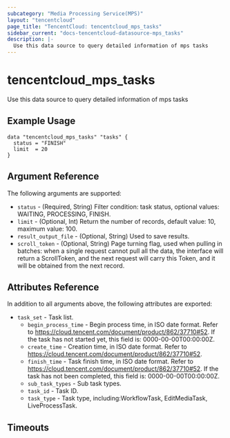 ```yaml
---
subcategory: "Media Processing Service(MPS)"
layout: "tencentcloud"
page_title: "TencentCloud: tencentcloud_mps_tasks"
sidebar_current: "docs-tencentcloud-datasource-mps_tasks"
description: |-
  Use this data source to query detailed information of mps tasks
---
```


# tencentcloud_mps_tasks

Use this data source to query detailed information of mps tasks

## Example Usage

```hcl
data "tencentcloud_mps_tasks" "tasks" {
  status = "FINISH"
  limit  = 20
}
```

## Argument Reference

The following arguments are supported:

* `status` - (Required, String) Filter condition: task status, optional values: WAITING, PROCESSING, FINISH.
* `limit` - (Optional, Int) Return the number of records, default value: 10, maximum value: 100.
* `result_output_file` - (Optional, String) Used to save results.
* `scroll_token` - (Optional, String) Page turning flag, used when pulling in batches: when a single request cannot pull all the data, the interface will return a ScrollToken, and the next request will carry this Token, and it will be obtained from the next record.

## Attributes Reference

In addition to all arguments above, the following attributes are exported:

* `task_set` - Task list.
  * `begin_process_time` - Begin process time, in ISO date format. Refer to https://cloud.tencent.com/document/product/862/37710#52. If the task has not started yet, this field is: 0000-00-00T00:00:00Z.
  * `create_time` - Creation time, in ISO date format. Refer to https://cloud.tencent.com/document/product/862/37710#52.
  * `finish_time` - Task finish time, in ISO date format. Refer to https://cloud.tencent.com/document/product/862/37710#52. If the task has not been completed, this field is: 0000-00-00T00:00:00Z.
  * `sub_task_types` - Sub task types.
  * `task_id` - Task ID.
  * `task_type` - Task type, including:WorkflowTask, EditMediaTask, LiveProcessTask.


## Timeouts

<no value>


